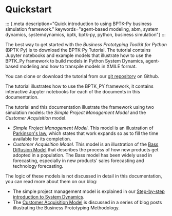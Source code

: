 # Quickstart

::: {.meta description="Quick introduction to using BPTK-Py business simulation framework." keywords="agent-based modeling, abm, system dynamics, systemdynamics, bptk, bptk-py, python, business simulation"}
:::

The best way to get started with the *Business Prototyping Toolkit for
Python* (BPTK-Py) is to download the BPTK-Py Tutorial. The tutorial
contains Jupyter notebooks and example models that illustrate how to use
the BPTK_Py framework to build models in Python System Dynamics,
agent-based modeling and how to transpile models in XMILE format.

You can clone or download the tutorial from our [git
repository](https://github.com/transentis/bptk_py_tutorial/) on Github.

The tutorial illustrates how to use the BPTK_PY framework, it contains
interactive Jupyter notebooks for each of the documents in this
documentation.

The tutorial and this documentation illustrate the framework using two
simulation models: the *Simple Project Management Model* and the
*Customer Acquisition* model.

-   *Simple Project Management Model*. This model is an illustration of
    [Parkinson\'s law](https://en.wikipedia.org/wiki/Parkinson%27s_law),
    which states that work expands so as to fill the time available for
    its completion.
-   *Customer Acquisition Model*. This model is an illustration of the
    [Bass Diffusion
    Model](https://en.wikipedia.org/wiki/Bass_diffusion_model) that
    describes the process of how new products get adopted in a
    population. The Bass model has been widely used in forecasting,
    especially in new products' sales forecasting and technology
    forecasting.

The logic of these models is not discussed in detail in this
documentation, you can read more about them on our blog:

-   The simple project management model is explained in our
    [Step-by-step introduction to System
    Dynamics](https://www.transentis.com/introduction-to-system-dynamics/en/).
-   The [Customer Acquisition
    Model](https://www.transentis.com/an-example-to-illustrate-the-business-prototyping-methodology/en/)
    is discussed in a series of blog posts illustrating the Business
    Prototyping Methodology.